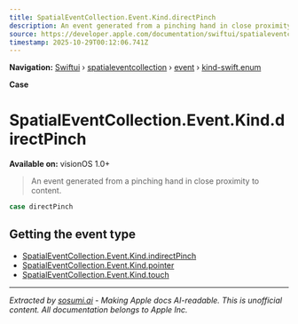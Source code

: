 ```yaml
---
title: SpatialEventCollection.Event.Kind.directPinch
description: An event generated from a pinching hand in close proximity to content.
source: https://developer.apple.com/documentation/swiftui/spatialeventcollection/event/kind-swift.enum/directpinch
timestamp: 2025-10-29T00:12:06.741Z
---
```


**Navigation:** [Swiftui](/documentation/swiftui) › [spatialeventcollection](/documentation/swiftui/spatialeventcollection) › [event](/documentation/swiftui/spatialeventcollection/event) › [kind-swift.enum](/documentation/swiftui/spatialeventcollection/event/kind-swift.enum)

**Case**

# SpatialEventCollection.Event.Kind.directPinch

**Available on:** visionOS 1.0+

> An event generated from a pinching hand in close proximity to content.

```swift
case directPinch
```

## Getting the event type

- [SpatialEventCollection.Event.Kind.indirectPinch](/documentation/swiftui/spatialeventcollection/event/kind-swift.enum/indirectpinch)
- [SpatialEventCollection.Event.Kind.pointer](/documentation/swiftui/spatialeventcollection/event/kind-swift.enum/pointer)
- [SpatialEventCollection.Event.Kind.touch](/documentation/swiftui/spatialeventcollection/event/kind-swift.enum/touch)

---

*Extracted by [sosumi.ai](https://sosumi.ai) - Making Apple docs AI-readable.*
*This is unofficial content. All documentation belongs to Apple Inc.*
